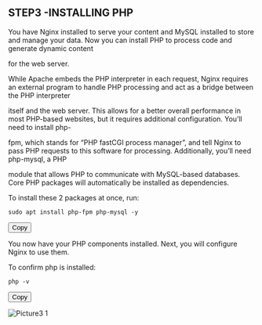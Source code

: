 ## STEP3 -INSTALLING PHP

You have Nginx installed to serve your content and MySQL installed to store and manage your data. Now you can install PHP to process code and generate dynamic content 

for the web server.

While Apache embeds the PHP interpreter in each request, Nginx requires an external program to handle PHP processing and act as a bridge between the PHP interpreter

itself and the web server. This allows for a better overall performance in most PHP-based websites, but it requires additional configuration. You’ll need to install php-

fpm, which stands for “PHP fastCGI process manager”, and tell Nginx to pass PHP requests to this software for processing. Additionally, you’ll need php-mysql, a PHP 

module that allows PHP to communicate with MySQL-based databases. Core PHP packages will automatically be installed as dependencies.

To install these 2 packages at once, run:

<div id="code-container">
  <pre><code>sudo apt install php-fpm php-mysql -y</code></pre>
  <button class="btn" data-clipboard-target="#code-container"><i class="fa fa-copy"></i> Copy</button>
</div>


You now have your PHP components installed. Next, you will configure Nginx to use them.

To confirm php is installed: 

<div id="code-container">
  <pre><code>php -v</code></pre>
  <button class="btn" data-clipboard-target="#code-container"><i class="fa fa-copy"></i> Copy</button>
</div>

![Picture3 1](https://user-images.githubusercontent.com/130314772/232787407-b82eb2d3-b955-4d47-bdb7-4551be7ba55c.png)
